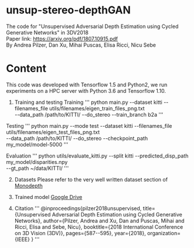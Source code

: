 # unsup-stereo-depthGAN
The code for "Unsupervised Adversarial Depth Estimation using Cycled Generative Networks" in 3DV2018  
Paper link: https://arxiv.org/pdf/1807.10915.pdf  
By Andrea Pilzer, Dan Xu, Mihai Puscas, Elisa Ricci, Nicu Sebe

# Content
This code was developed with Tensorflow 1.5 and Python2, we run experiments on a HPC server with Python 3.6 and Tensorflow 1.10.

1. Training and testing
Training
'''
python main.py --dataset kitti --filenames_file utils/filenames/eigen_train_files_png.txt \
--data_path /path/to/KITTI/ --do_stereo --train_branch b2a
'''

Testing
'''
python main.py --mode test --dataset kitti --filenames_file utils/filenames/eigen_test_files_png.txt \
--data_path /path/to/KITTI/ --do_stereo --checkpoint_path my_model/model-5000
'''

Evaluation
'''
python utils/evaluate_kitti.py --split kitti --predicted_disp_path my_model/disparities.npy \
--gt_path ~/data/KITTI/
'''

2. Datasets
Please refer to the very well written dataset section of [Monodepth](https://github.com/mrharicot/monodepth/blob/master/readme.md)

3. Trained model
[Google Drive](https://drive.google.com/drive/folders/1dWffc6XSyvxRO_89_jicT-cqJjHbd2-c?usp=sharing)

4. Citation
'''
@inproceedings{pilzer2018unsupervised,
  title={Unsupervised Adversarial Depth Estimation using Cycled Generative Networks},
  author={Pilzer, Andrea and Xu, Dan and Puscas, Mihai and Ricci, Elisa and Sebe, Nicu},
  booktitle={2018 International Conference on 3D Vision (3DV)},
  pages={587--595},
  year={2018},
  organization={IEEE}
}
'''


